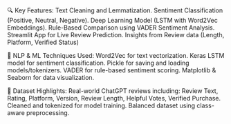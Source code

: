 🔍 Key Features:
Text Cleaning and Lemmatization.
Sentiment Classification (Positive, Neutral, Negative).
Deep Learning Model (LSTM with Word2Vec Embeddings).
Rule-Based Comparison using VADER Sentiment Analysis.
Streamlit App for Live Review Prediction.
Insights from Review data (Length, Platform, Verified Status)

🧠 NLP & ML Techniques Used:
Word2Vec for text vectorization.
Keras LSTM model for sentiment classification.
Pickle for saving and loading models/tokenizers.
VADER for rule-based sentiment scoring.
Matplotlib & Seaborn for data visualization.

📁 Dataset Highlights:
Real-world ChatGPT reviews including: Review Text, Rating, Platform, Version, Review Length, Helpful Votes, Verified Purchase.
Cleaned and tokenized for model training.
Balanced dataset using class-aware preprocessing.
